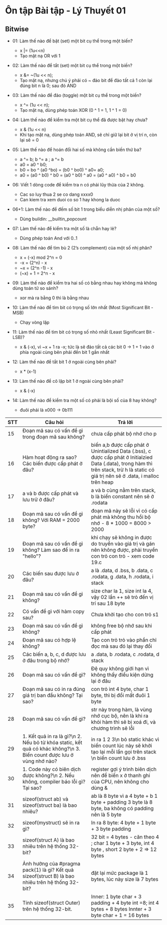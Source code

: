 # Ôn tập Bài tập - Lý Thuyết 01

## Bitwise
- 01: Làm thế nào để bật (set) một bit cụ thể trong một biến? 
    - x |= (1u<<n)
    - Tạo mặt nạ OR với 1

- 02: Làm thế nào để tắt (set) một bit cụ thể trong một biến?
    - x &= ~(1u << n);
    - Tạo mặt nạ, nhưng chú ý phải có ~ đảo bit để đảo tất cả 1 còn lại đúng bit n là 0; sau đó AND

- 03: Làm thế nào để đảo (toggle) một bit cụ thể trong một biến?
    - x ^= (1u << n);
    - Tạo mặt nạ, dùng phép toán XOR (0 ^ 1 = 1, 1 ^ 1 = 0)
- 04: Làm thế nào để kiểm tra một bit cụ thể đã được bật hay chưa?
    - x & (1u << n)
    - Khi tạo mặt nạ, dùng phép toán AND, sẽ chỉ giữ lại bit ở vị trí n, còn lại sẽ = 0

- 05: Làm thế nào để hoán đổi hai số mà không cần biến thứ ba?
    - a ^= b; b ^= a ; a ^= b
    - a0 = a0 ^ b0; 
    - b0 = bo ^ (a0 ^bo) = (b0 ^ bo0) ^ a0= a0; 
    - a0 = (a0 ^ b0) ^ b0 = (a0 ^ b0) ^ a0 = (a0 ^ a0) ^ b0 = b0

- 06: Viết 1 dòng code để kiểm tra n có phải lũy thừa của 2 không.
    - Cac so luy thua 2 se co dang xxxx0
    - Can kiem tra xem duoi co so 1 hay khong la duoc
    
- 06+1: Làm thế nào để đếm số bit 1 trong biểu diễn nhị phân của một số?
    - Dùng buildin: __builtin_popcount

- 07: Làm thế nào để kiểm tra một số là chẵn hay lẻ?
    - Dùng phép toán And với 0..1

- 08: Làm thế nào để tìm bù 2 (2’s complement) của một số nhị phân?
    - x + (-x) mod 2^n = 0
    - -x = (2^n) - x
    - ~x = (2^n -1) - x
    - (~x) + 1 = 2^n - x
- 09: Làm thế nào để kiểm tra hai số có bằng nhau hay không mà không dùng toán tử so sánh?
    - xor mà ra bằng 0 thì là bằng nhau

- 10: Làm thế nào để tìm bit có trọng số lớn nhất (Most Significant Bit - MSB)
    - Chạy vòng lặp

- 11: Làm thế nào để tìm bit có trọng số nhỏ nhất (Least Significant Bit - LSB)?
    - x & (-x), vì ~x + 1 ra -x; tức là sẽ đảo tất cả các bit 0 -> 1 + 1 vào ở phía ngoài cùng bên phải đến bit 1 gần nhất

- 12: Làm thế nào để tắt bit 1 ở ngoài cùng bên phải?
    - x * (x-1)

- 13: Làm thế nào để cô lập bit 1 ở ngoài cùng bên phải?
    - x & (-x)
- 14: Làm thế nào để kiểm tra một số có phải là bội số của 8 hay không?
    - đuôi phải là x000 -> 0b111

| STT| Câu hỏi | Trả lời |
|---------|-----|--------|
|15|Đoạn mã sau có vấn đề gì trong đoạn mã sau không? |chưa cấp phát bộ nhớ cho p|
|16|Hàm hoạt động ra sao? Các biến được cấp phát ở đâu? | biến a,b  được cấp phát ở Unintialized Data (.bss), c được cấp phát ở Initialzied Data (.data), trong hàm thì trên stack, trừ h là static có giá trị nên sẽ ở .data, i malloc trên heap |
|17|a và b được cấp phát và lưu trữ ở đâu?|a và b cùng nằm trên stack, b là biến constant nên sẽ ở .rodata|
|18|Đoạn mã sau có vấn đề gì không? Với RAM = 2000 byte?|đoạn mã này sẽ lỗi vì có cấp phát mà không thu hồi bộ nhớ - 8 * 1000 = 8000 > 2000|
|19|Đoạn mã sau có vấn đề gì không? Làm sao để in ra "hello"?|khi chạy sẽ không in được do truyền vào giá trị và gán nên không được, phải truyền con trỏ con trỏ - xem code 19.c|
|20|Các biến sau được lưu ở đâu?|a là .data, d .bss, b .data, c .rodata, g .data, h .rodata, i stack|
|21|Đoạn mã sau có vấn đề gì không?|size char la 1, size int la 4, vậy 02 lần ++ sẽ trỏ đến vị trí sau 18 byte|
|22|Có vấn đề gì với hàm copy sau?|Chưa khởi tạo cho con trỏ s1|
|23|Đoạn mã sau có vấn đề gì không?|không free bộ nhớ sau khi cấp phát|
|24|Đoạn mã sau có hợp lệ không?|Tạo con trỏ trỏ vào phần chỉ đọc mà sau đó lại thay đổi|
|25|Các biến a, b, c, d được lưu ở đâu trong bộ nhớ?|a .data, b .rodata, c .rodata, d stack|
|26|Đoạn mã sau có vấn đề gì?|Đệ quy không giới hạn vì không thấy điều kiện dừng lại ở đâu|
|27|Đoạn mã sau có in ra đúng giá trị ban đầu không? Tại sao?|con trỏ int 4 byte, char 1 byte, thì bị đổi mất đuôi 1 byte|
|28|Đoạn mã sau có vấn đề gì?|str này trong hàm, là vùng nhớ cục bộ, nên là khi ra khỏi hàm thì sẽ bị xoá đi, và chương trình sẽ lỗi|
|29|1. Kết quả in ra là gì?\n 2. Nếu bỏ từ khóa static, kết quả có khác không?\n 3. Biến count được lưu ở vùng nhớ nào?|in ra 1 2 3\n bỏ static khác vì biến count lúc này sẽ khởi tạo lại mỗi lần gọi trên stack \n biến count lưu ở .bss |
|30|1. Code này có biên dịch được không?\n 2. Nếu không, compiler báo lỗi gì? Tại sao?|register gợi ý trình biên dịch nên để biến x ở thanh ghi của CPU, nên không cho dùng &|
|31|sizeof(struct ab) và sizeof(struct ba) là bao nhiêu?| ab là 8 byte vì a 4 byte + b 1 byte + padding 3 byte là 8 byte, ba không có padding nên là 5 byte|
|32|sizeof(mystruct) sẽ in ra gì?|In ra 8 byte: 4 byte + 1 byte + 3 byte padding|
|33|sizeof(struct A) là bao nhiêu trên hệ thống 32-bit?| 32 bit = 4 bytes - căn theo 4 ; char 1 byte + 3 byte, int 4 byte , short 2 byte + 2 => 12 bytes |
|34|Ảnh hưởng của #pragma pack(1) là gì? Kết quả sizeof(struct B) là bao nhiêu trên hệ thống 32-bit?|đặt lại mức package là 1 bytes, lúc này size là 7 bytes|
|35|Tính sizeof(struct Outer) trên hệ thống 32-bit.| Inner: 1 byte char + 3 padding + 4 byte int =8; int 4 bytes + 8 bytes Innter + 3 byte char + 1 = 16 bytes|